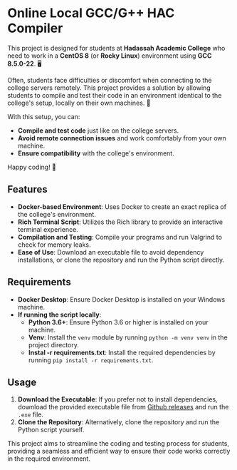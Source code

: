 # Online Local GCC/G++ HAC Compiler

This project is designed for students at **Hadassah Academic College** who need to work in a **CentOS 8** (or **Rocky Linux**) environment using **GCC 8.5.0-22**. 🖥️

Often, students face difficulties or discomfort when connecting to the college servers remotely. This project provides a solution by allowing students to compile and test their code in an environment identical to the college's setup, locally on their own machines. 🚀

With this setup, you can:

- **Compile and test code** just like on the college servers.
- **Avoid remote connection issues** and work comfortably from your own machine.
- **Ensure compatibility** with the college's environment.

Happy coding! 🎉

## Features

- **Docker-based Environment**: Uses Docker to create an exact replica of the college's environment.
- **Rich Terminal Script**: Utilizes the Rich library to provide an interactive terminal experience.
- **Compilation and Testing**: Compile your programs and run Valgrind to check for memory leaks.
- **Ease of Use**: Download an executable file to avoid dependency installations, or clone the repository and run the Python script directly.

## Requirements

- **Docker Desktop**: Ensure Docker Desktop is installed on your Windows machine.
- **If running the script locally**:
  - **Python 3.6+**: Ensure Python 3.6 or higher is installed on your machine.
  - **Venv**: Install the `venv` module by running `python -m venv venv` in the project directory.
  - **Instal -r requirements.txt**: Install the required dependencies by running `pip install -r requirements.txt`.


## Usage
1. **Download the Executable**: If you prefer not to install dependencies, download the provided executable file from [Github releases](https://github.com/YanivGabay/online-local-gcc-g---hac-compiler/releases/tag/1.0.0) and run the `.exe` file.
2. **Clone the Repository**: Alternatively, clone the repository and run the Python script yourself.

This project aims to streamline the coding and testing process for students, providing a seamless and efficient way to ensure their code works correctly in the required environment.

